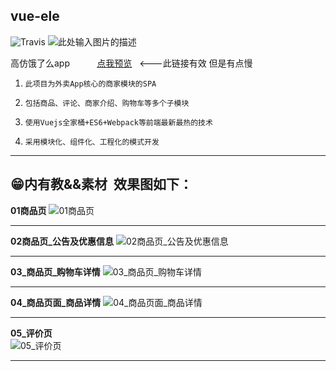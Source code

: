 ## vue-ele

![Travis](https://img.shields.io/badge/VUE--ELE-%E6%95%99%E7%A8%8B-yellowgreen.svg)
![此处输入图片的描述][1]


高仿饿了么app    &nbsp;  &nbsp;  &nbsp; &nbsp;&nbsp;[点我预览][2]   <---此链接有效 但是有点慢
 
 1. 	此项目为外卖App核心的商家模块的SPA
 2. 	包括商品、评论、商家介绍、购物车等多个子模块
 3. 	使用Vuejs全家桶+ES6+Webpack等前端最新最热的技术
 4. 	采用模块化、组件化、工程化的模式开发


----------
😁内有教&&素材 
效果图如下：
----------
 
**01商品页**
![01商品页][3]


----------
**02商品页_公告及优惠信息**
![02商品页_公告及优惠信息][4]
  


----------
**03_商品页_购物车详情**
![03_商品页_购物车详情][5]

----------
**04_商品页面_商品详情**
![04_商品页面_商品详情][6]

----------

**05_评价页**  
![05_评价页][7]

----------


  
  


  [1]: https://img.shields.io/github/stars/Deja-vuuu/vue-ele?logo=github&style=social
  [2]: https://qaqxiyangyang.github.io/vue-ele/index.html#/goods
  [3]: https://raw.githubusercontent.com/QAQXiYangYang/vue-ele/master/%E7%B4%A0%E6%9D%90%2B%E6%95%99%E7%A8%8B/%E5%A4%96%E5%8D%9601_%E5%95%86%E5%93%81%E9%A1%B5.jpg
  [4]: https://raw.githubusercontent.com/QAQXiYangYang/vue-ele/master/%E7%B4%A0%E6%9D%90+%E6%95%99%E7%A8%8B/%E5%A4%96%E5%8D%9602_%E5%95%86%E5%93%81%E9%A1%B5_%E5%85%AC%E5%91%8A%E5%8F%8A%E4%BC%98%E6%83%A0%E4%BF%A1%E6%81%AF.jpg
  [5]: https://raw.githubusercontent.com/QAQXiYangYang/vue-ele/master/%E7%B4%A0%E6%9D%90%2B%E6%95%99%E7%A8%8B/%E5%A4%96%E5%8D%9603_%E5%95%86%E5%93%81%E9%A1%B5_%E8%B4%AD%E7%89%A9%E8%BD%A6%E8%AF%A6%E6%83%85.jpg
  [6]: https://raw.githubusercontent.com/QAQXiYangYang/vue-ele/master/%E7%B4%A0%E6%9D%90+%E6%95%99%E7%A8%8B/%E5%A4%96%E5%8D%9604_%E5%95%86%E5%93%81%E9%A1%B5%E9%9D%A2_%E5%95%86%E5%93%81%E8%AF%A6%E6%83%85.jpg
  [7]: https://raw.githubusercontent.com/QAQXiYangYang/vue-ele/master/%E7%B4%A0%E6%9D%90+%E6%95%99%E7%A8%8B/%E5%A4%96%E5%8D%9605_%E8%AF%84%E4%BB%B7%E9%A1%B5.jpg
